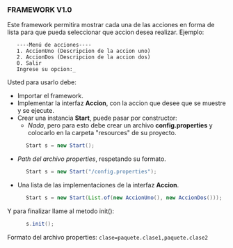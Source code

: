 ### FRAMEWORK V1.0

Este framework permitira mostrar cada una de las acciones en forma de lista para que pueda seleccionar que accion desea realizar.
Ejemplo:
```
   ----Menú de acciones----
   1. AccionUno (Descripcion de la accion uno)
   2. AccionDos (Descripcion de la accion dos)
   0. Salir
   Ingrese su opcion:_   
```

Usted para usarlo debe:
- Importar el framework.
- Implementar la interfaz **Accion**, con la accion que desee que se muestre y se ejecute.
- Crear una instancia **Start**, puede pasar por constructor:
  * *Nada*, pero para esto debe crear un archivo **config.properties** y colocarlo en la carpeta "resources" de su proyecto.
```java
      Start s = new Start();
```
  * *Path del archivo properties*, respetando su formato.
```java
      Start s = new Start("/config.properties");
```
  * Una lista de las implementaciones de la interfaz **Accion**.
```java
      Start s = new Start(List.of(new AccionUno(), new AccionDos()));
```

Y para finalizar llame al metodo init():
```java
      s.init();
```

Formato del archivo properties: `clase=paquete.clase1,paquete.clase2`
